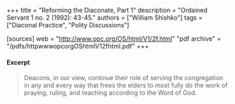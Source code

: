 +++
title = "Reforming the Diaconate, Part 1"
description = "Ordained Servant 1 no. 2 (1992): 43-45."
authors = ["William Shishko"]
tags = ["Diaconal Practice", "Polity Discussions"]

[sources]
web = "http://www.opc.org/OS/html/V1/2f.html"
"pdf archive" = "/pdfs/httpwwwopcorgOShtmlV12fhtml.pdf"
+++

#### Excerpt

> Deacons, in our view, continue their role of serving the congregation in any and every way that frees the elders to most fully do the work of praying, ruling, and teaching according to the Word of God.

